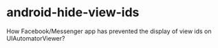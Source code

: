 # android-hide-view-ids
How Facebook/Messenger app has prevented the display of view ids on UIAutomatorViewer?
